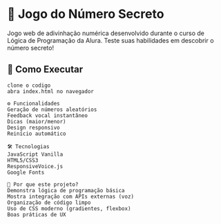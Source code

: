# 🔢 Jogo do Número Secreto
Jogo web de adivinhação numérica desenvolvido durante o curso de Lógica de Programação da Alura. Teste suas habilidades em descobrir o número secreto!
## 🚀 Como Executar
```
clone o codigo
abra index.html no navegador

⚙ Funcionalidades
Geração de números aleatórios
Feedback vocal instantâneo
Dicas (maior/menor)
Design responsivo
Reinício automático

🛠 Tecnologias
JavaScript Vanilla
HTML5/CSS3
ResponsiveVoice.js
Google Fonts

📌 Por que este projeto?
Demonstra lógica de programação básica
Mostra integração com APIs externas (voz)
Organização de código limpo
Uso de CSS moderno (gradientes, flexbox)
Boas práticas de UX
